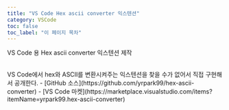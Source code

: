 ```yaml
---
title: "VS Code Hex ascii converter 익스텐션"
category: VSCode
toc: false
toc_label: "이 페이지 목차"
---
```


VS Code 용 Hex ascii converter 익스텐션 제작

<br>
VS Code에서 hex와 ASCII를 변환시켜주는 익스텐션을 찾을 수가 없어서 직접 구현해서 공개한다.
- [GitHub 소스](https://github.com/yrpark99/hex-ascii-converter)
- [VS Code 마켓](https://marketplace.visualstudio.com/items?itemName=yrpark99.hex-ascii-converter)
